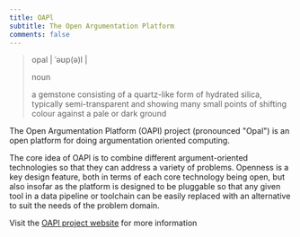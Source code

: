```yaml
---
title: OAPl 
subtitle: The Open Argumentation Platform
comments: false
---
```


> opal | ˈəʊp(ə)l |
>
> noun
>
> a gemstone consisting of a quartz-like form of hydrated silica, typically semi-transparent and showing many small points of shifting colour against a pale or dark ground

The Open Argumentation Platform (OAPl) project (pronounced "Opal") is an open platform for doing argumentation oriented computing. 

The core idea of OAPl is to combine different argument-oriented technologies so that they can address a variety of problems. Openness is a key design feature, both in terms of each core technology being open, but also insofar as the platform is designed to be pluggable so that any given tool in a data pipeline or toolchain can be easily replaced with an alternative to suit the needs of the problem domain.

Visit the [OAPl project website](http://openargumentation.org/) for more information 
